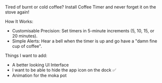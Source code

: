 Tired of burnt or cold coffee? Install Coffee Timer and never forget it on the stove again!

How It Works:

- Customisable Precision: Set timers in 5-minute increments (5, 10, 15, or 20 minutes).
- Simple Alerts: Hear a bell when the timer is up and go have a "damn fine cup of coffee".

Things I want to add:

- A better looking UI Interface
- I want to be able to hide the app icon on the dock ✅
- Animation for the moka pot
